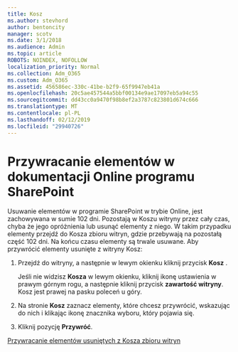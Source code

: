 ```yaml
---
title: Kosz
ms.author: stevhord
author: bentoncity
manager: scotv
ms.date: 3/1/2018
ms.audience: Admin
ms.topic: article
ROBOTS: NOINDEX, NOFOLLOW
localization_priority: Normal
ms.collection: Adm_O365
ms.custom: Adm_O365
ms.assetid: 456586ec-330c-41be-b2f9-65f9947eb41a
ms.openlocfilehash: 20c5ae457544a5bbf00134e9ae17097eb5a94c55
ms.sourcegitcommit: dd43cc0a9470f98b8ef2a3787c823801d674c666
ms.translationtype: MT
ms.contentlocale: pl-PL
ms.lasthandoff: 02/12/2019
ms.locfileid: "29940726"
---
```

# <a name="restore-items-in-sharepoint-online"></a>Przywracanie elementów w dokumentacji Online programu SharePoint

Usuwanie elementów w programie SharePoint w trybie Online, jest zachowywana w sumie 102 dni. Pozostają w Koszu witryny przez cały czas, chyba że jego opróżnienia lub usunąć elementy z niego. W takim przypadku elementy przejdź do Kosza zbioru witryn, gdzie przebywają na pozostałą część 102 dni. Na końcu czasu elementy są trwale usuwane. Aby przywrócić elementy usunięte z witryny Kosz:
  
1. Przejdź do witryny, a następnie w lewym okienku kliknij przycisk **Kosz** . 
    
    Jeśli nie widzisz **Kosza** w lewym okienku, kliknij ikonę ustawienia w prawym górnym rogu, a następnie kliknij przycisk **zawartość witryny**. Kosz jest prawej na pasku poleceń u góry.
    
2. Na stronie **Kosz** zaznacz elementy, które chcesz przywrócić, wskazując do nich i klikając ikonę znacznika wyboru, który pojawia się. 
    
3. Kliknij pozycję **Przywróć**.
    
[Przywracanie elementów usuniętych z Kosza zbioru witryn](https://go.microsoft.com/fwlink/?linkid=866439)
  

